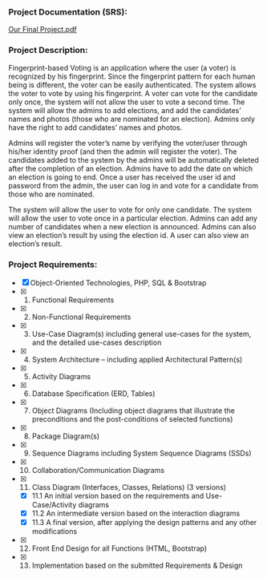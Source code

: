 ### Project Documentation (SRS):
[Our Final Project.pdf](https://github.com/mahmoudhaney/Voting_System/files/9470573/Our.Final.Project.pdf)<br />

### Project Description:
Fingerprint-based Voting is an application where the user (a voter) is recognized by his fingerprint. Since the fingerprint
pattern for each human being is different, the voter can be easily authenticated. The system allows the voter to vote by
using his fingerprint. A voter can vote for the candidate only once, the system will not allow the user to vote a second
time. The system will allow the admins to add elections, and add the candidates’ names and photos (those who are
nominated for an election). Admins only have the right to add candidates’ names and photos.

Admins will register the voter’s name by verifying the voter/user through his/her identity proof (and then the admin will register the voter). The
candidates added to the system by the admins will be automatically deleted after the completion of an election. Admins
have to add the date on which an election is going to end. Once a user has received the user id and password from the
admin, the user can log in and vote for a candidate from those who are nominated.

The system will allow the user to vote for only one candidate. The system will allow the user to vote once in a particular election. Admins can add any number
of candidates when a new election is announced. Admins can also view an election’s result by using the election id. A user
can also view an election’s result.

### Project Requirements:
- [x]  Object-Oriented Technologies, PHP, SQL & Bootstrap
- [x]  1. Functional Requirements
- [x]  2. Non-Functional Requirements
- [x]  3. Use-Case Diagram(s) including general use-cases for the system, and the detailed use-cases description
- [x]  4. System Architecture – including applied Architectural Pattern(s)
- [x]  5. Activity Diagrams
- [x]  6. Database Specification (ERD, Tables)
- [x]  7. Object Diagrams (Including object diagrams that illustrate the preconditions and the post-conditions of selected functions)
- [x]  8. Package Diagram(s)
- [x]  9. Sequence Diagrams including System Sequence Diagrams (SSDs)
- [x]  10. Collaboration/Communication Diagrams
- [x]  11. Class Diagram (Interfaces, Classes, Relations) (3 versions)
    - [x]  11.1 An initial version based on the requirements and Use-Case/Activity diagrams
    - [x]  11.2 An intermediate version based on the interaction diagrams
    - [x]  11.3 A final version, after applying the design patterns and any other modifications
- [x]  12. Front End Design for all Functions (HTML, Bootstrap)
- [x]  13. Implementation based on the submitted Requirements & Design
